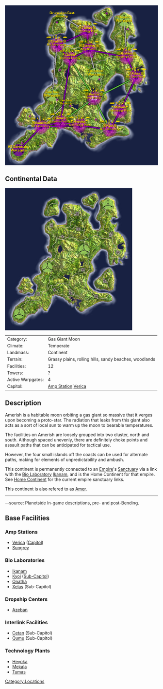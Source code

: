 ![](images/AmerishContinentMap.jpg "AmerishContinentMap.jpg")

## Continental Data

![](images/Amerish_Terrain.jpg "Amerish_Terrain.jpg")

|                   |                                                                         |
| ----------------- | ----------------------------------------------------------------------- |
| Category:         | Gas Giant Moon                                                          |
| Climate:          | Temperate                                                               |
| Landmass:         | Continent                                                               |
| Terrain:          | Grassy plains, rolling hills, sandy beaches, woodlands                  |
| Facilities:       | 12                                                                      |
| Towers:           | ?                                                                       |
| Active Warpgates: | 4                                                                       |
| Capitol:          | [Amp Station](Amp_Station.md "wikilink") [Verica](Verica.md "wikilink") |

## Description

Amerish is a habitable moon orbiting a gas giant so massive that it
verges upon becoming a proto-star. The radiation that leaks from this
giant also acts as a sort of local sun to warm up the moon to bearable
temperatures.

The facilities on Amerish are loosely grouped into two cluster, north
and south. Although spaced unevenly, there are definitely choke points
and assault paths that can be anticipated for tactical use.

However, the four small islands off the coasts can be used for alternate
paths, making for elements of unpredictability and ambush.

This continent is permanently connected to an
[Empire](Empire.md "wikilink")'s [Sanctuary](Sanctuary.md "wikilink") via a
link with the [Bio Laboratory](Bio_Laboratory.md "wikilink")
[Ikanam](Ikanam.md "wikilink"), and is the Home Continent for that empire.
See [Home Continent](Home_Continent.md "wikilink") for the current empire
sanctuary links.

This continent is also refered to as
[Amer](Acronyms_and_Slang.md "wikilink").

---

--source: Planetside In-game descriptions, pre- and post-Bending.

## Base Facilities

### Amp Stations

- [Verica](Verica.md "wikilink") ([Capitol](Capitol.md "wikilink"))
- [Sungrey](Sungrey.md "wikilink")

### Bio Laboratories

- [Ikanam](Ikanam.md "wikilink")
- [Kyoi](Kyoi.md "wikilink") ([Sub-Capitol](Sub.$1.md "wikilink"))
- [Onatha](Onatha.md "wikilink")
- [Xelas](Xelas.md "wikilink") (Sub-Capitol)

### Dropship Centers

- [Azeban](Azeban.md "wikilink")

### Interlink Facilities

- [Cetan](Cetan.md "wikilink") (Sub-Capitol)
- [Qumu](Qumu.md "wikilink") (Sub-Capitol)

### Technology Plants

- [Heyoka](Heyoka.md "wikilink")
- [Mekala](Mekala.md "wikilink")
- [Tumas](Tumas.md "wikilink")

[Category:Locations](Category:Locations.md "wikilink")
